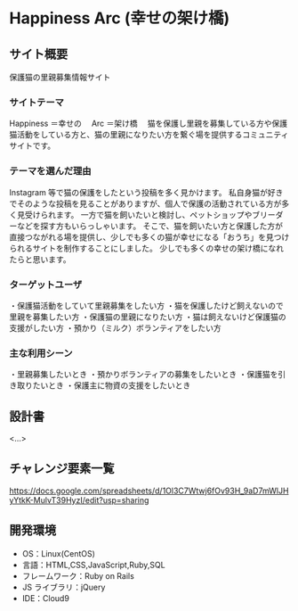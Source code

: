 # Happiness Arc (幸せの架け橋)

## サイト概要

保護猫の里親募集情報サイト

### サイトテーマ

Happiness ＝幸せの　 Arc ＝架け橋
　猫を保護し里親を募集している方や保護猫活動をしている方と、猫の里親になりたい方を繋ぐ場を提供するコミュニティサイトです。

### テーマを選んだ理由

Instagram 等で猫の保護をしたという投稿を多く見かけます。
私自身猫が好きでそのような投稿を見ることがありますが、個人で保護の活動されている方が多く見受けられます。
一方で猫を飼いたいと検討し、ペットショップやブリーダーなどを探す方もいらっしゃいます。
そこで、猫を飼いたい方と保護した方が直接つながれる場を提供し、少しでも多くの猫が幸せになる「おうち」を見つけられるサイトを制作することにしました。
少しでも多くの幸せの架け橋になれたらと思います。

### ターゲットユーザ

・保護猫活動をしていて里親募集をしたい方
・猫を保護したけど飼えないので里親を募集したい方
・保護猫の里親になりたい方
・猫は飼えないけど保護猫の支援がしたい方
・預かり（ミルク）ボランティアをしたい方

### 主な利用シーン

・里親募集したいとき
・預かりボランティアの募集をしたいとき
・保護猫を引き取りたいとき
・保護主に物資の支援をしたいとき

## 設計書

<...>

## チャレンジ要素一覧

https://docs.google.com/spreadsheets/d/1Ol3C7Wtwj6fOv93H_9aD7mWlJHyYtkK-MulvT39HyzI/edit?usp=sharing

## 開発環境

- OS：Linux(CentOS)
- 言語：HTML,CSS,JavaScript,Ruby,SQL
- フレームワーク：Ruby on Rails
- JS ライブラリ：jQuery
- IDE：Cloud9
